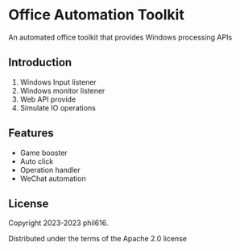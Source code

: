 # Office Automation Toolkit

An automated office toolkit that provides Windows processing APIs

## Introduction

1. Windows Input listener
2. Windows monitor listener
3. Web API provide
4. Simulate IO operations

## Features

* Game booster
* Auto click
* Operation handler
* WeChat automation

## License

Copyright 2023-2023 phil616.

Distributed under the terms of the  Apache 2.0 license
